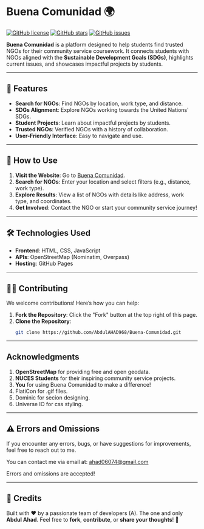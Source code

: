 # Buena Comunidad 🌍

[![GitHub license](https://img.shields.io/github/license/abdulahad968/Buena-Comunidad?color=blue)](https://github.com/abdulahad968/Buena-Comunidad/blob/main/LICENSE)
[![GitHub stars](https://img.shields.io/github/stars/abdulahad968/Buena-Comunidad?color=green)](https://github.com/abdulahad968/Buena-Comunidad/stargazers)
[![GitHub issues](https://img.shields.io/github/issues/abdulahad968/Buena-Comunidad?color=red)](https://github.com/abdulahad968/Buena-Comunidad/issues)

**Buena Comunidad** is a platform designed to help students find trusted NGOs for their community service coursework. It connects students with NGOs aligned with the **Sustainable Development Goals (SDGs)**, highlights current issues, and showcases impactful projects by students.

---

## 🌟 Features

- **Search for NGOs**: Find NGOs by location, work type, and distance.
- **SDGs Alignment**: Explore NGOs working towards the United Nations' SDGs.
- **Student Projects**: Learn about impactful projects by students.
- **Trusted NGOs**: Verified NGOs with a history of collaboration.
- **User-Friendly Interface**: Easy to navigate and use.

---

## 🚀 How to Use

1. **Visit the Website**: Go to [Buena Comunidad](https://abdulahad968.github.io/Buena-Comunidad/).
2. **Search for NGOs**: Enter your location and select filters (e.g., distance, work type).
3. **Explore Results**: View a list of NGOs with details like address, work type, and coordinates.
4. **Get Involved**: Contact the NGO or start your community service journey!

---

## 🛠️ Technologies Used

- **Frontend**: HTML, CSS, JavaScript
- **APIs**: OpenStreetMap (Nominatim, Overpass)
- **Hosting**: GitHub Pages

---

## 🧑‍💻 Contributing

We welcome contributions! Here’s how you can help:

1. **Fork the Repository**: Click the "Fork" button at the top right of this page.
2. **Clone the Repository**:
   ```bash
   git clone https://github.com/AbdulAHAD968/Buena-Comunidad.git

---

## Acknowledgments

1. **OpenStreetMap** for providing free and open geodata.
2. **NUCES Students** for their inspiring community service projects.
3. **You** for using Buena Comunidad to make a difference!
4. FlatiCon for .gif files.
5. Dominic for secion designing.
6. Universe IO for css styling.

---


## ⚠️ Errors and Omissions

If you encounter any errors, bugs, or have suggestions for improvements, feel free to reach out to me.

You can contact me via email at: [ahad06074@gmail.com](mailto:ahad06074@gmail.com)

Errors and omissions are accepted!

---

## 🤖 Credits

Built with ❤️ by a passionate team of developers (A). 
The one and only **Abdul Ahad**.
Feel free to **fork**, **contribute**, or **share your thoughts**! 🌟
